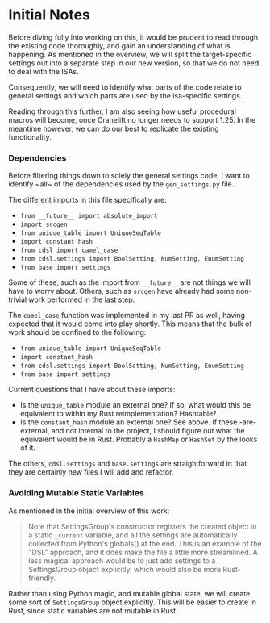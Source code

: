 # Initial Notes

Before diving fully into working on this, it would be prudent to read through
the existing code thoroughly, and gain an understanding of what is happening.
As mentioned in the overview, we will split the target-specific settings
out into a separate step in our new version, so that we do not need to deal
with the ISAs.

Consequently, we will need to identify what parts of the code relate to general
settings and which parts are used by the isa-specific settings.

Reading through this further, I am also seeing how useful procedural macros
will become, once Cranelift no longer needs to support 1.25. In the meantime
however, we can do our best to replicate the existing functionality.

### Dependencies

Before filtering things down to solely the general settings code, I want to
identify ~all~ of the dependencies used by the `gen_settings.py` file.

The different imports in this file specifically are:
*  `from __future__ import absolute_import`
*  `import srcgen`
*  `from unique_table import UniqueSeqTable`
*  `import constant_hash`
*  `from cdsl import camel_case`
*  `from cdsl.settings import BoolSetting, NumSetting, EnumSetting`
*  `from base import settings`

Some of these, such as the import from `__future__` are not things we will
have to worry about. Others, such as `srcgen` have already had some
non-trivial work performed in the last step.

The `camel_case` function was implemented in my last PR as well, having
expected that it would come into play shortly. This means that the bulk of
work should be confined to the following:

*  `from unique_table import UniqueSeqTable`
*  `import constant_hash`
*  `from cdsl.settings import BoolSetting, NumSetting, EnumSetting`
*  `from base import settings`

Current questions that I have about these imports:
*  Is the `unique_table` module an external one? If so, what would this
   be equivalent to within my Rust reimplementation? Hashtable?
*  Is the `constant_hash` module an external one? See above. If these -are-
   external, and not internal to the project, I should figure out what the
   equivalent would be in Rust. Probably a `HashMap` or `HashSet` by the looks
   of it.

The others, `cdsl.settings` and `base.settings` are straightforward in that
they are certainly new files I will add and refactor.

### Avoiding Mutable Static Variables

As mentioned in the initial overview of this work:

> Note that SettingsGroup's constructor registers the created object in a static
> `_current` variable, and all the settings are automatically collected from
> Python's globals() at the end. This is an example of the "DSL" approach, and
> it does make the file a little more streamlined. A less magical approach would
> be to just add settings to a SettingsGroup object explicitly, which would also
> be more Rust-friendly.

Rather than using Python magic, and mutable global state, we will create some
sort of `SettingsGroup` object explicitly. This will be easier to create in
Rust, since static variables are not mutable in Rust.

